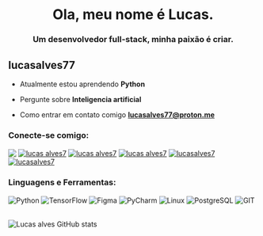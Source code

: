 <!--<img align="right" alt="Coding" width="100%"   src="https://i.pinimg.com/originals/c6/33/c2/c633c20ede82f0e0ced7d570dbe3a1f3.gif">-->
<h1 color="white" align="center">Ola, meu nome é Lucas.</h1>
<h3 align="center">Um desenvolvedor full-stack, minha paixão é criar.</h3>
<!--<img align="right" alt="Coding" width="400" src="https://media.giphy.com/media/Rpl1sod1vCXK0L2SUN/giphy.gif">-->

<p align="left"> <h2>lucasalves77</h2> </p>

-  Atualmente estou aprendendo **Python**

-  Pergunte sobre **Inteligencia artificial**

-  Como entrar em contato comigo **lucasalves77@proton.me**

<h3 align="left">Conecte-se comigo:</h3>

<a href="https://www.linkedin.com/in/lucas-alvesz/" target="blank"><img align="center" src="https://img.shields.io/badge/LinkedIn-1098F7?style=for-the-badge&logo=linkedin&logoColor=white"/></a> 
<a href="" target="blank"><img align="center" src="https://img.shields.io/badge/Twitter-000000?style=for-the-badge&logo=twitter&logoColor=white" alt="lucas alves7" /></a> 
<a href="" target="blank"><img align="center" src="https://img.shields.io/badge/Instagram-1098F7?style=for-the-badge&logo=instagram&logoColor=white" alt="lucas alves7"/></a>
<a href="https://stackoverflow.com/users/16329447/lucasalves7" target="blank"><img align="center" src="https://img.shields.io/badge/Stack_Overflow-000000?style=for-the-badge&logo=stack-overflow&logoColor=white" alt="lucas alves7"  /></a> 
<a href="https://dev.to/lucasalves7" target="blank"><img align="center" src="https://img.shields.io/badge/dev.to-1098F7?style=for-the-badge&logo=devdotto&logoColor=white" alt="lucasalves7"  /></a>
<a href="https://dev.to/lucasalves7" target="blank"><img align="center" src="https://img.shields.io/badge/Reddit-000000?style=for-the-badge&logo=reddit&logoColor=1098F7" alt="lucasalves7"  /></a>
<h3 align="left">Linguagens e Ferramentas:</h3>
<div style="display: inline_block">
  <img align="center" alt="Python" src="https://img.shields.io/badge/Python-000000?style=for-the-badge&logo=python&logoColor=1098F7" >
  <img align="center" alt="TensorFlow" src="https://img.shields.io/badge/TensorFlow-000000?style=for-the-badge&logo=tensorflow&logoColor=1098F7" >
  <img align="center" alt="Figma" src="https://img.shields.io/badge/Figma-000000?style=for-the-badge&logo=figma&logoColor=1098F7" >
  <img align="center" alt="PyCharm" src="https://img.shields.io/badge/PyCharm-000000.svg?&style=for-the-badge&logo=PyCharm&logoColor=1098F7" >
  <img align="center" alt="Linux" src="https://img.shields.io/badge/Linux-000000?style=for-the-badge&logo=linux&logoColor=1098F7" >
  <img align="center" alt="PostgreSQL" src="https://img.shields.io/badge/PostgreSQL-000000?style=for-the-badge&logo=postgresql&logoColor=1098F7" >
  <img align="center" alt="GIT" src="https://img.shields.io/badge/GIT-000000?style=for-the-badge&logo=git&logoColor=1098F7" >
</div>
<br/>

![Lucas alves GitHub stats](https://github-readme-stats.vercel.app/api?username=lucasalves77&show_icons=true&bg_color=000000&title_color=ffffff&icon_color=1098F7&border_color=1098F7)
